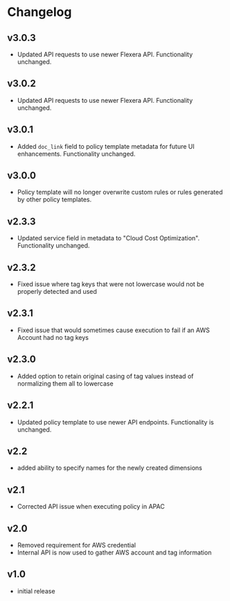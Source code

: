 # Changelog

## v3.0.3

- Updated API requests to use newer Flexera API. Functionality unchanged.

## v3.0.2

- Updated API requests to use newer Flexera API. Functionality unchanged.

## v3.0.1

- Added `doc_link` field to policy template metadata for future UI enhancements. Functionality unchanged.

## v3.0.0

- Policy template will no longer overwrite custom rules or rules generated by other policy templates.

## v2.3.3

- Updated service field in metadata to "Cloud Cost Optimization". Functionality unchanged.

## v2.3.2

- Fixed issue where tag keys that were not lowercase would not be properly detected and used

## v2.3.1

- Fixed issue that would sometimes cause execution to fail if an AWS Account had no tag keys

## v2.3.0

- Added option to retain original casing of tag values instead of normalizing them all to lowercase

## v2.2.1

- Updated policy template to use newer API endpoints. Functionality is unchanged.

## v2.2

- added ability to specify names for the newly created dimensions

## v2.1

- Corrected API issue when executing policy in APAC

## v2.0

- Removed requirement for AWS credential
- Internal API is now used to gather AWS account and tag information

## v1.0

- initial release
